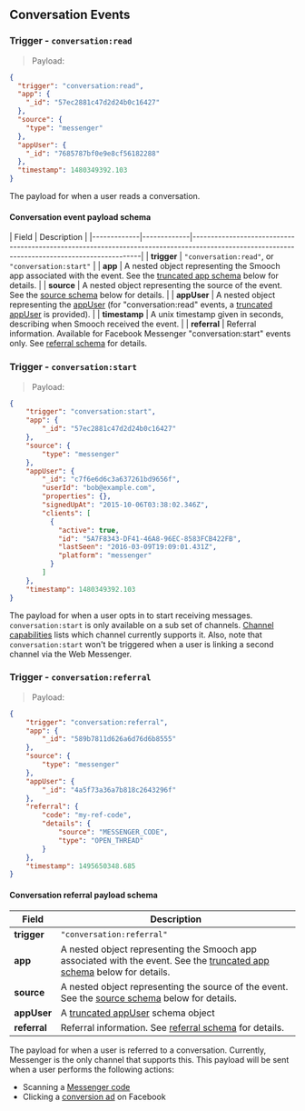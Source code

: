 ## Conversation Events

### Trigger - `conversation:read`

> Payload:

```json
{
  "trigger": "conversation:read",
  "app": {
    "_id": "57ec2881c47d2d24b0c16427"
  },
  "source": {
    "type": "messenger"
  },
  "appUser": {
    "_id": "7685787bf0e9e8cf56182288"
  },
  "timestamp": 1480349392.103
}
```

The payload for when a user reads a conversation.

#### Conversation event payload schema

| Field       | Description                                                                                                                                  |
|-------------|-------------|----------------------------------------------------------------------------------------------------------------------------------------------|
| **trigger** | `"conversation:read"`, or `"conversation:start"`                                                                                                                       |
| **app** | A nested object representing the Smooch app associated with the event. See the [truncated app schema](#truncated-app-schema) below for details.                          |
| **source** | A nested object representing the source of the event. See the [source schema](#sourcedestination-schema) below for details. |
| **appUser** | A nested object representing the [appUser](#app-user-schema) (for "conversation:read" events, a [truncated appUser](#truncated-app-user-schema) is provided). |
| **timestamp** | A unix timestamp given in seconds, describing when Smooch received the event. |
| **referral** | Referral information. Available for Facebook Messenger "conversation:start" events only. See [referral schema](#referral-schema) for details.

### Trigger - `conversation:start`

> Payload:

```json
{
    "trigger": "conversation:start",
    "app": {
        "_id": "57ec2881c47d2d24b0c16427"
    },
    "source": {
        "type": "messenger"
    },
    "appUser": {
        "_id": "c7f6e6d6c3a637261bd9656f",
        "userId": "bob@example.com",
        "properties": {},
        "signedUpAt": "2015-10-06T03:38:02.346Z",
        "clients": [
          {
            "active": true,
            "id": "5A7F8343-DF41-46A8-96EC-8583FCB422FB",
            "lastSeen": "2016-03-09T19:09:01.431Z",
            "platform": "messenger"
          }
        ]
    },
    "timestamp": 1480349392.103
}
```

The payload for when a user opts in to start receiving messages. `conversation:start` is only available on a sub set of channels. [Channel capabilities](https://docs.smooch.io/guide/channel-capabilities/) lists which channel currently supports it. Also, note that `conversation:start` won't be triggered when a user is linking a second channel via the Web Messenger.

### Trigger - `conversation:referral`

> Payload:

```json
{
    "trigger": "conversation:referral",
    "app": {
        "_id": "589b7811d626a6d76d6b8555"
    },
    "source": {
        "type": "messenger"
    },
    "appUser": {
        "_id": "4a5f73a36a7b818c2643296f"
    },
    "referral": {
        "code": "my-ref-code",
        "details": {
            "source": "MESSENGER_CODE",
            "type": "OPEN_THREAD"
        }
    },
    "timestamp": 1495650348.685
}
```

#### Conversation referral payload schema
|    Field     |        Description        |
|--------------|---------------------------|
| **trigger**  | `"conversation:referral"` |
| **app**      | A nested object representing the Smooch app associated with the event. See the [truncated app schema](#truncated-app-schema) below for details. |
| **source**   | A nested object representing the source of the event. See the [source schema](#sourcedestination-schema) below for details. |
| **appUser**  | A [truncated appUser](#truncated-app-user-schema) schema object |
| **referral** | Referral information. See [referral schema](#referral-schema) for details. |

The payload for when a user is referred to a conversation. Currently, Messenger is the only channel that supports this.
This payload will be sent when a user performs the following actions:

- Scanning a [Messenger code](https://developers.facebook.com/docs/messenger-platform/messenger-code)
- Clicking a [conversion ad](https://developers.facebook.com/docs/messenger-platform/guides/ads) on Facebook
